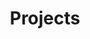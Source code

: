 ---
layout: page
title: Projects
description: This is what I have done.
background: '/img/bg-about.jpg'
---